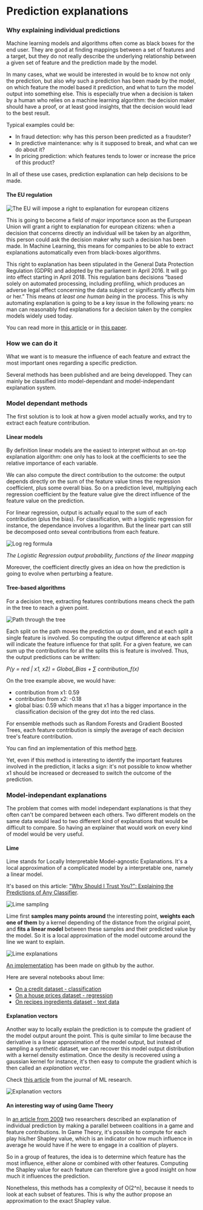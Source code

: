 # Prediction explanations

### Why explaining individual predictions

Machine learning models and algorithms often come as black boxes for the end
user. They are good at finding mappings between a set of features and a target,
but they do not really describe the underlying relationship between a given set
of feature and the prediction made by the model.

In many cases, what we would be interested in would be to know not only the
prediction, but also *why* such a prediction has been made by the model, on which
feature the model based it prediction, and what to turn the model output into
something else. This is especially true when a decision is taken by a human who
relies on a machine learning algorithm: the decision maker should have a proof,
or at least good insights, that the decision would lead to the best result.

Typical examples could be:

- In fraud detection: why has this person been predicted as a fraudster?
- In predictive maintenance: why is it supposed to break, and what can we do about it?
- In pricing prediction: which features tends to lower or increase the price of this product?

In all of these use cases, prediction explanation can help decisions to be made.

#### The EU regulation

![The EU will impose a right to explanation for european citizens](img/eu-flag.jpg)

This is going to become a field of major importance soon as the European Union
will grant a right to explanation for european citizens: when a decision that concerns
directly an individual will be taken by an algorithm, this person could ask the
decision maker why such a decision has been made. In Machine Learning, this
means for companies to be able to extract explanations automatically even from
black-boxes algorithms.

This right to explanation has been stipulated in the General Data Protection
Regulation (GDPR) and adopted by the parliament in April 2016. It will go into
effect starting in April 2018. This regulation bans decisions “based solely on
automated processing, including profiling, which produces an adverse legal
effect concerning the data subject or significantly affects him or her.” This
means *at least one human being* in the process. This is why automating
explanation is going to be a key issue in the following years: no man can
reasonably find explanations for a decision taken by the complex models widely
used today.

You can read more in [this article](http://fusion.net/story/321178/european-union-right-to-algorithmic-explanation/)
or in [this paper](https://arxiv.org/pdf/1606.08813v3.pdf).

### How we can do it

What we want is to measure the influence of each feature and extract the most
important ones regarding a specific prediction.

Several methods has been published and are being developped. They can mainly be
classified into model-dependant and model-independant explanation system.

### Model dependant methods

The first solution is to look at how a given model actually works, and try to
extract each feature contribution.

#### Linear models

By definition linear models are the easiest to interpret without an on-top
explanation algorithm: one only has to look at the coefficients to see the
relative importance of each variable.

We can also compute the direct contribution to the outcome: the output depends
directly on the sum of the feature value times the regression coefficient, plus
some overall bias. So on a prediction level, multiplying each regression
coefficient by the feature value give the direct influence of the feature value
on the prediction.

For linear regression, output is actually equal to the sum of each contribution (plus the bias). For classification, with a logistic regression for instance, the dependance involves a logarithm. But the linear part can still be decomposed onto seveal contributions from each feature. 

![Log reg formula](img/logreg.png)

*The Logistic Regression output probability, functions of the linear mapping*

Moreover, the coefficient directly gives an idea on how the prediction is going
to evolve when perturbing a feature.

#### Tree-based algorithms

For a decision tree, extracting features contributions means check the path in
the tree to reach a given point.

![Path through the tree](img/tree1.png)

Each split on the path moves the prediction up or down, and at each split a
single feature is involved. So computing the output difference at each split
will indicate the feature influence for that split. For a given feature, we can
sum up the contributions for all the splits this is feature is involved. Thus,
the output predictions can be written:

*P(y = red | x1, x2) = Global_Bias + ∑ contribution_f(x)*

On the tree example above, we would have:
- contribution from x1: 0.59
- contribution from x2: -0.18
- global bias: 0.59
which means that x1 has a bigger importance in the classification decision of
the grey dot into the red class.

For ensemble methods such as Random Forests and Gradient Boosted Trees, each
feature contribution is simply the average of each decision tree's feature
contribution.

You can find an implementation of this method
[here](https://github.com/andosa/treeinterpreter).

Yet, even if this method is interesting to identify the important features
involved in the prediction, it lacks a sign: it's not possible to know whether
x1 should be increased or decreased to switch the outcome of the prediction.

### Model-independant explanations

The problem that comes with model independant explanations is that they often
can't be compared between each others. Two different models on the same data
would lead to two different kind of explanations that would be difficult to
compare. So having an explainer that would work on every kind of model would be
very useful.

#### Lime

Lime stands for Locally Interpretable Model-agnostic Explanations. It's a local
approximation of a complicated model by a interpretable one, namely a linear
model.

It's based on this article: ["Why Should I Trust You?": Explaining the
Predictions of Any Classifier](https://arxiv.org/abs/1602.04938).

![Lime sampling](img/lime_sampling.png)

Lime first **samples many points around** the interesting point, **weights each one of
them** by a kernel depending of the distance from the original point, and
**fits a linear model** between these samples and their predicted value by the
model. So it is a local approximation of the model outcome around the line we
want to explain.

![Lime explanations](img/lime.png)

[An implementation](http://github.com/marcotcr/lime) has been made on github by
the author.

Here are several notebooks about lime:

- [On a credit dataset - classification](german_credit.ipynb)
- [On a house prices dataset - regression](houses.ipynb) 
- [On recipes ingredients dataset - text data](whatscooking.ipynb)

#### Explanation vectors

Another way to locally explain the prediction is to compute the gradient of the
model output arount the point. This is quite similar to lime because the
derivative is a linear approximation of the model output, but instead of
sampling a synthetic dataset, we can recover this model output distribution
with a kernel density estimation. Once the desity is recovered using a gaussian
kernel for instance, it's then easy to compute the gradient which is then
called an *explanation vector*.

Check [this article](http://www.jmlr.org/papers/volume11/baehrens10a/baehrens10a.pdf)
from the journal of ML research.

![Explanation vectors](img/explanation_vectors.png)

#### An interesting way of using Game Theory

In [an article from 2009](http://lkm.fri.uni-lj.si/xaigor/slo/pedagosko/dr-ui/JMLR-Strumbelj-Kononenko.pdf)
two researchers described an explanation of individual prediction by making a
parallel between coalitions in a game and feature contributions. In Game
Theory, it's possible to compute for each play his/her Shapley value, which is
an indicator on how much influence in average he would have if he were to
engage in a coalition of players.

So in a group of features, the idea is to determine which feature has the most
influence, either alone or combined with other features. Computing the Shapley
value for each feature can therefore give a good insight on how much it
influences the prediction.

Nonetheless, this methods has a complexity of O(2^n), because it needs to look
at each subset of features. This is why the author propose an approximation to
the exact Shapley value.


